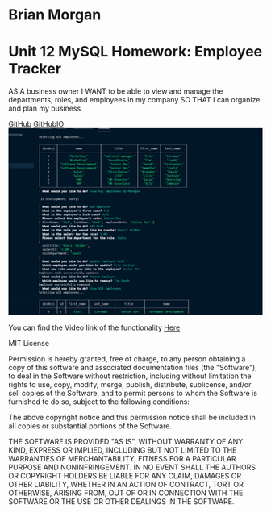 # Brian Morgan

# Unit 12 MySQL Homework: Employee Tracker


AS A business owner
I WANT to be able to view and manage the departments, roles, and employees in my company
SO THAT I can organize and plan my business

[GitHub](https://github.com/N-Person/EmployeeManagementSystem)
[GitHubIO](https://www.example.com)
![alt text](EMSSS.png)


You can find the Video link of the functionality [Here](https://www.youtube.com/watch?v=ADFyNJhvX34)

  MIT License

Permission is hereby granted, free of charge, to any person obtaining a copy of this software and associated documentation files (the "Software"), to deal in the Software without restriction, including without limitation the rights to use, copy, modify, merge, publish, distribute, sublicense, and/or sell copies of the Software, and to permit persons to whom the Software is furnished to do so, subject to the following conditions:

The above copyright notice and this permission notice shall be included in all copies or substantial portions of the Software.

THE SOFTWARE IS PROVIDED "AS IS", WITHOUT WARRANTY OF ANY KIND, EXPRESS OR IMPLIED, INCLUDING BUT NOT LIMITED TO THE WARRANTIES OF MERCHANTABILITY, FITNESS FOR A PARTICULAR PURPOSE AND NONINFRINGEMENT. IN NO EVENT SHALL THE AUTHORS OR COPYRIGHT HOLDERS BE LIABLE FOR ANY CLAIM, DAMAGES OR OTHER LIABILITY, WHETHER IN AN ACTION OF CONTRACT, TORT OR OTHERWISE, ARISING FROM, OUT OF OR IN CONNECTION WITH THE SOFTWARE OR THE USE OR OTHER DEALINGS IN THE SOFTWARE.